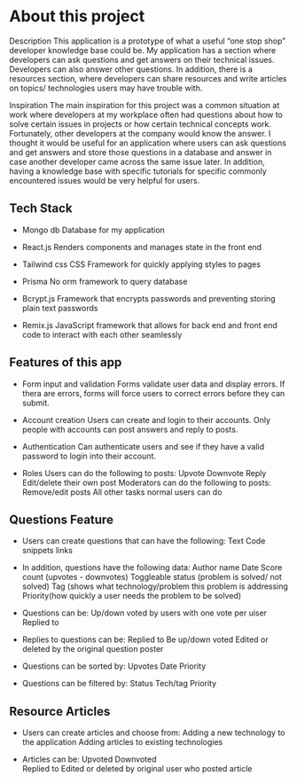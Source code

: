 # About this project

Description
	This application is a prototype of what a useful “one stop shop” developer knowledge base could be. My application has a section where developers can ask questions and get answers on their technical issues. Developers can also answer other questions. In addition, there is a resources section, where developers can share resources and write articles on topics/ technologies users may have trouble with.



Inspiration
	The main inspiration for this project was a common situation at work where developers at my workplace often had questions about how to solve certain issues in projects or how certain technical concepts work. Fortunately, other developers at the company would know the answer. I thought it would be useful for an application where users can ask questions and get answers and store those questions in a database and answer in case another developer came across the same issue later. In addition, having a knowledge base with specific tutorials for specific commonly encountered issues would be very helpful for users.


## Tech Stack

- Mongo db
	Database for my application

- React.js
	Renders components and manages state in the front end

- Tailwind css
	CSS Framework for quickly applying styles to pages

- Prisma
	No orm framework to query database

- Bcrypt.js
	Framework that encrypts passwords and preventing storing plain text passwords

- Remix.js
        JavaScript framework that allows for back end and front end code to interact with each other seamlessly
	



## Features of this app


- Form input and validation
       Forms validate user data and display errors. If thera are errors, forms will force users to correct errors before they can submit.

- Account creation
       Users can create and login to their accounts. 
       Only people with accounts can post answers and reply to posts.

- Authentication
       Can authenticate users and see if they have a valid password to login into their account.

- Roles
       Users can do the following to posts:
	 Upvote
	 Downvote
	 Reply 
	 Edit/delete their own post
       Moderators can do the following to posts:
	 Remove/edit posts 
	 All other tasks normal users can do

## Questions Feature

- Users can create questions that can have the following:
	Text
	Code snippets
	links

- In addition, questions have the following data:
	Author name
	Date
	Score count (upvotes - downvotes)
	Toggleable status (problem is solved/ not solved)
	Tag (shows what technology/problem this problem is addressing
	Priority(how quickly a user needs the problem to be solved)

- Questions can be:
	Up/down voted by users with one vote per uiser
	Replied to
	
- Replies to questions can be:
	Replied to
	Be up/down voted
	Edited or deleted by the original question poster
 
- Questions can be sorted by:
	Upvotes
	Date
	Priority

- Questions can be filtered by:
	Status
	Tech/tag
	Priority

## Resource Articles

- Users can create articles and choose from:
	Adding a new technology to the application
	Adding articles to existing technologies

- Articles can be:
	Upvoted
	Downvoted	
	Replied to
	Edited or deleted by original user who posted article






